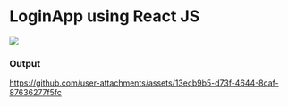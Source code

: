 <h1>LoginApp using React JS</h1>
<img src="https://github.com/user-attachments/assets/26b7cbae-1b44-415d-acc0-e392e7a4044f"/>
<h3>Output</h3>


https://github.com/user-attachments/assets/13ecb9b5-d73f-4644-8caf-87636277f5fc

